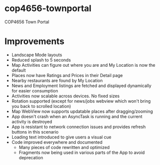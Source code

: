 cop4656-townportal
==================

COP4656 Town Portal

# Improvements
* Landscape Mode layouts
* Reduced splash to 5 seconds
* Map Activities can figure out where you are and My Location is now the default
* Places now have Ratings and Prices in their Detail page
* Nearby restaurants are found by My Location
* News and Employment listings are fetched and displayed dynamically for easier consumption
* Activities now scalable across devices. No fixed sizes
* Rotation supported (except for news/jobs webview which won't bring you back to scrolled location)
* Map WebView now supports updatable places after dragging/zooming
* App doesn't crash when an AsyncTask is running and the current activity is destroyed
* App is resistant to network connection issues and provides refresh buttons in this scenario 
* Loading text introduced to give users a visual cue
* Code improved everywhere and documented
	* Many pieces of code rewritten and optimized 
	* Fragments now being used in various parts of the App to avoid deprecation 
